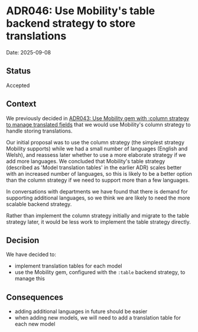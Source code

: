 # ADR046: Use Mobility's table backend strategy to store translations

Date: 2025-09-08

## Status

Accepted

## Context

We previously decided in [ADR043: Use Mobility gem with :column strategy to manage translated fields](ADR043-use-mobility-with-column-strategy.md) that we would use Mobility's column strategy to handle storing translations.

Our initial proposal was to use the column strategy (the simplest strategy Mobility supports) while we had a small number of languages (English and Welsh), and reassess later whether to use a more elaborate strategy if we add more languages. We concluded that Mobility's table strategy (described as 'Model translation tables' in the earlier ADR) scales better with an increased number of languages, so this is likely to be a better option than the column strategy if we need to support more than a few languages.

In conversations with departments we have found that there is demand for supporting additional languages, so we think we are likely to need the more scalable backend strategy.

Rather than implement the column strategy initially and migrate to the table strategy later, it would be less work to implement the table strategy directly.

## Decision

We have decided to:

- implement translation tables for each model
- use the Mobility gem, configured with the `:table` backend strategy, to manage this

## Consequences

- adding additional languages in future should be easier
- when adding new models, we will need to add a translation table for each new model
